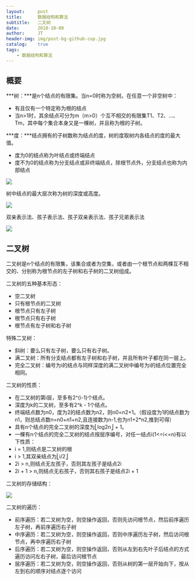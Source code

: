 ```yaml
---
layout:     post
title:      数据结构和算法
subtitle:   二叉树
date:       2018-10-09
author:     JT
header-img: img/post-bg-github-cup.jpg
catalog:    true
tags:
    - 数据结构和算法
---
```


<script type="text/javascript" src="http://cdn.mathjax.org/mathjax/latest/MathJax.js?config=default"></script>

## 概要

***树：***是n个结点的有限集。当n=0时称为空树。在任意一个非空树中：

* 有且仅有一个特定称为根的结点
* 当n>1时，其余结点可分为m（m>0）个互不相交的有限集T1、T2、...、Tm，其中每个集合本身又是一棵树，并且称为根的子树。

***度：***结点拥有的子树数称为结点的度，树的度取树内各结点的度的最大值。

* 度为0的结点称为叶结点或终端结点
* 度不为0的结点称为分支结点或非终端结点，除根节点外，分支结点也称为内部结点

![](https://wtj900.github.io/img/DataAlgorithm/概念-度.png)

树中结点的最大层次称为树的深度或高度。

![](https://wtj900.github.io/img/DataAlgorithm/概念-深度.png)

双亲表示法、孩子表示法、孩子双亲表示法、孩子兄弟表示法

![](https://wtj900.github.io/img/DataAlgorithm/孩子双亲表示法.png)

## 二叉树

二叉树是n个结点的有限集，该集合或者为空集，或者由一个根节点和两棵互不相交的、分别称为根节点的左子树和右子树的二叉树组成。

二叉树的五种基本形态：

* 空二叉树
* 只有根节点的二叉树
* 根节点只有左子树
* 根节点只有右子树
* 根节点有左子树和右子树

特殊二叉树：

* 斜树：要么只有左子树，要么只有右子树。
* 满二叉树：所有分支结点都有左子树和右子树，并且所有叶子都在同一层上。
* 完全二叉树：编号为i的结点与同样深度的满二叉树中编号为i的结点位置完全相同。

二叉树的性质：

* 在二叉树的第i层，至多有2^(i-1)个结点。
* 深度为k的二叉树，至多有2^k - 1个结点。
* 终端结点数为n0，度为2的结点数为n2，则n0=n2+1。（假设度为1的结点数为n1，则总结点数n=n0+n1+n2,且连接数为n-1,也为n1+2*n2,推到可得）
* 具有n个结点的完全二叉树的深度为⎣log2n⎦ + 1。
* 一棵有n个结点的完全二叉树的结点按层序编号，对任一结点i(1<=i<=n)有以下性质：
 * i = 1,则结点是二叉树的根
 * i > 1,其双亲结点为⎣i/2⎦
 * 2i > n,则结点无左孩子，否则其左孩子是结点2i
 * 2i + 1 > n,则结点无右孩子，否则其右孩子是结点2i + 1

二叉树的存储结构：

![](https://wtj900.github.io/img/DataAlgorithm/二叉树存储结构.png)

二叉树的遍历：

* 前序遍历：若二叉树为空，则空操作返回，否则先访问根节点，然后前序遍历左子树，再前序遍历右子树
* 中序遍历：若二叉树为空，则空操作返回，否则中序遍历左子树，然后访问根节点，再中序遍历右子树
* 后序遍历：若二叉树为空，则空操作返回，否则从左到右先叶子后结点的方式遍历访问左右子树，最后访问根节点
* 层序遍历：若二叉树为空，则空操作返回，否则从树的第一层开始向下，按从左到右的顺序对结点逐个访问

